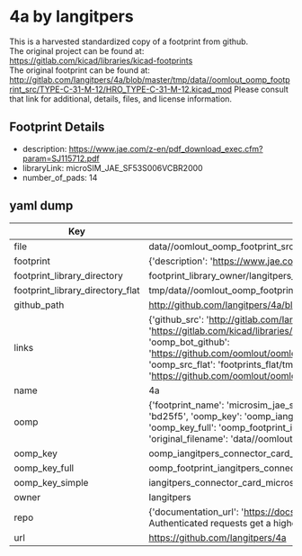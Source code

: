 # 4a by Iangitpers  
This is a harvested standardized copy of a footprint from github.  
The original project can be found at:  
https://gitlab.com/kicad/libraries/kicad-footprints  
The original footprint can be found at:
http://gitlab.com/Iangitpers/4a/blob/master/tmp/data//oomlout_oomp_footprint_src/TYPE-C-31-M-12/HRO_TYPE-C-31-M-12.kicad_mod
Please consult that link for additional, details, files, and license information.  
## Footprint Details
* description: https://www.jae.com/z-en/pdf_download_exec.cfm?param=SJ115712.pdf  
* libraryLink: microSIM_JAE_SF53S006VCBR2000  
* number_of_pads: 14  
## yaml dump  
| Key | Value |  
| --- | --- |  
| file | data//oomlout_oomp_footprint_src/4a/Connector_Card.pretty/microSIM_JAE_SF53S006VCBR2000.kicad_mod |  
| footprint | {'description': 'https://www.jae.com/z-en/pdf_download_exec.cfm?param=SJ115712.pdf', 'libraryLink': 'microSIM_JAE_SF53S006VCBR2000', 'number_of_pads': 14} |  
| footprint_library_directory | footprint_library_owner/Iangitpers_4a |  
| footprint_library_directory_flat | tmp/data//oomlout_oomp_footprint_src/footprints_flat/iangitpers_connector_card_microsim_jae_sf53s006vcbr2000/working |  
| github_path | http://github.com/Iangitpers/4a/blob/master/tmp/data//oomlout_oomp_footprint_src/Connector_Card.pretty/microSIM_JAE_SF53S006VCBR2000.kicad_mod |  
| links | {'github_src': 'http://gitlab.com/Iangitpers/4a/blob/master/tmp/data//oomlout_oomp_footprint_src/TYPE-C-31-M-12/HRO_TYPE-C-31-M-12.kicad_mod', 'github_src_repo': 'https://gitlab.com/kicad/libraries/kicad-footprints', 'oomp_bot': 'tmp/data//oomlout_oomp_footprint_src/footprints/iangitpers_connector_card_microsim_jae_sf53s006vcbr2000/working', 'oomp_bot_github': 'https://github.com/oomlout/oomlout_oomp_footprint_bot/tree/main/tmp/data//oomlout_oomp_footprint_src/footprints/iangitpers_connector_card_microsim_jae_sf53s006vcbr2000/working', 'oomp_src_flat': 'footprints_flat/tmp/data//oomlout_oomp_footprint_src/footprints_flat/iangitpers_connector_card_microsim_jae_sf53s006vcbr2000/working', 'oomp_src_flat_github': 'https://github.com/oomlout/oomlout_oomp_footprint_src/tree/main/tmp/data//oomlout_oomp_footprint_src/footprints_flat/iangitpers_connector_card_microsim_jae_sf53s006vcbr2000/working'} |  
| name | 4a |  
| oomp | {'footprint_name': 'microsim_jae_sf53s006vcbr2000', 'library_name': 'connector_card', 'md5': 'bd25f5f98ad51286ace6926e73666733', 'md5_10': 'bd25f5f98a', 'md5_5': 'bd25f', 'md5_6': 'bd25f5', 'oomp_key': 'oomp_iangitpers_connector_card_microsim_jae_sf53s006vcbr2000', 'oomp_key_extra': 'oomp_footprint_iangitpers_connector_card_microsim_jae_sf53s006vcbr2000', 'oomp_key_full': 'oomp_footprint_iangitpers_connector_card_microsim_jae_sf53s006vcbr2000_bd25f5', 'oomp_key_simple': 'iangitpers_connector_card_microsim_jae_sf53s006vcbr2000', 'original_filename': 'data//oomlout_oomp_footprint_src/4a/Connector_Card.pretty/microSIM_JAE_SF53S006VCBR2000.kicad_mod', 'owner_name': 'iangitpers'} |  
| oomp_key | oomp_iangitpers_connector_card_microsim_jae_sf53s006vcbr2000 |  
| oomp_key_full | oomp_footprint_iangitpers_connector_card_microsim_jae_sf53s006vcbr2000 |  
| oomp_key_simple | iangitpers_connector_card_microsim_jae_sf53s006vcbr2000 |  
| owner | Iangitpers |  
| repo | {'documentation_url': 'https://docs.github.com/rest/overview/resources-in-the-rest-api#rate-limiting', 'message': "API rate limit exceeded for 84.66.142.224. (But here's the good news: Authenticated requests get a higher rate limit. Check out the documentation for more details.)"} |  
| url | https://github.com/Iangitpers/4a |  

